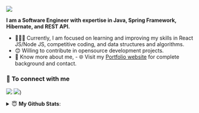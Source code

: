 [<img src="https://awesome-svg.vercel.app/card/card_2?name=Rakesh%20Jain&summary=Software%20Developer&style=nameColor:rgba(17,133,228,1);summaryColor:rgba(255,21,93,1);backgroundColor:rgba(255,255,255,1);" />](https://rakeshjain1111.github.io) 



<strong>I am a Software Engineer with expertise in Java, Spring Framework, Hibernate, and REST API.</strong>

- 👨🏽‍💻 Currently, I am focused on learning and improving my skills in React JS/Node JS, competitive coding, and data structures and algorithms.
- 😊 Willing to contribute in opensource development projects.
- 👨 Know more about me, - 🌐 Visit my [Portfolio website](http://rakeshjain.vercel.app/) for complete background and contact.



### 🤝 <b>To connect with me</b>

<p align = "center">

[<img src ="https://img.shields.io/badge/portfolio-%23.svg?&style=for-the-badge&logo=&logoColor=white%22">](http://rakeshjain1111.github.io/)
[<img src="https://img.shields.io/badge/linkedin-%230077B5.svg?&style=for-the-badge&logo=linkedin&logoColor=white" />](https://www.linkedin.com/in/rakesh-jain-27b4966a/))


</p>

<details>
 <summary> 😇 <b>My Github Stats</b>: </summary>

<br>

<p align = "center">
  <img src = "https://github-readme-stats.vercel.app/api?username=rakeshjain1111&show_icons=true&theme=tokyonight&line_height=27">
  <img src = "https://github-readme-stats.vercel.app/api/top-langs/?username=rakeshjain1111&theme=tokyonight">
</p>
</details>
